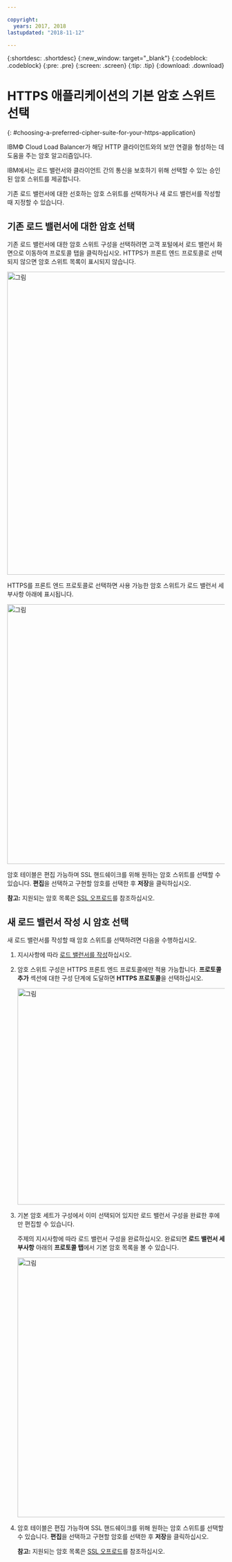 ```yaml
---

copyright:
  years: 2017, 2018
lastupdated: "2018-11-12"

---
```


{:shortdesc: .shortdesc}
{:new_window: target="_blank"}
{:codeblock: .codeblock}
{:pre: .pre}
{:screen: .screen}
{:tip: .tip}
{:download: .download}

# HTTPS 애플리케이션의 기본 암호 스위트 선택
{: #choosing-a-preferred-cipher-suite-for-your-https-application}

IBM© Cloud Load Balancer가 해당 HTTP 클라이언트와의 보안 연결을 형성하는 데 도움을 주는 암호 알고리즘입니다.

IBM에서는 로드 밸런서와 클라이언트 간의 통신을 보호하기 위해 선택할 수 있는 승인된 암호 스위트를 제공합니다.

기존 로드 밸런서에 대한 선호하는 암호 스위트를 선택하거나 새 로드 밸런서를 작성할 때 지정할 수 있습니다. 

## 기존 로드 밸런서에 대한 암호 선택
기존 로드 밸런서에 대한 암호 스위트 구성을 선택하려면 고객 포털에서 로드 밸런서 화면으로 이동하여 프로토콜 탭을 클릭하십시오.  HTTPS가 프론트 엔드 프로토콜로 선택되지 않으면 암호 스위트 목록이 표시되지 않습니다.

  <img src="images/DetailsFlow-HTTPSUnselected.png" alt="그림" style="width: 700px;"/>
  
HTTPS를 프론트 엔드 프로토콜로 선택하면 사용 가능한 암호 스위트가 로드 밸런서 세부사항 아래에 표시됩니다. 

  <img src="images/DetailsFlow-CustomCipherSelection.png" alt="그림" style="width: 600px;"/>
  
암호 테이블은 편집 가능하며 SSL 핸드쉐이크를 위해 원하는 암호 스위트를 선택할 수 있습니다. **편집**을 선택하고 구현할 암호를 선택한 후 **저장**을 클릭하십시오.
  
**참고:** 지원되는 암호 목록은 [SSL 오프로드](/docs/infrastructure/loadbalancer-service?topic=loadbalancer-service-ssl-offload-with-ibm-cloud-load-balancer)를 참조하십시오.

## 새 로드 밸런서 작성 시 암호 선택

새 로드 밸런서를 작성할 때 암호 스위트를 선택하려면 다음을 수행하십시오.

1. 지시사항에 따라 [로드 밸런서를 작성](/docs/infrastructure/loadbalancer-service?topic=loadbalancer-service-creating-an-ibm-cloud-load-balancer#creating-an-ibm-cloud-load-balancer)하십시오.
  
2. 암호 스위트 구성은 HTTPS 프론트 엔드 프로토콜에만 적용 가능합니다. **프로토콜 추가** 섹션에 대한 구성 단계에 도달하면 **HTTPS 프로토콜**을 선택하십시오.

	<img src="images/ProvisioningFlow-CustomCiphers.png" alt="그림" style="width: 500px;"/>
  
3. 기본 암호 세트가 구성에서 이미 선택되어 있지만 로드 밸런서 구성을 완료한 후에만 편집할 수 있습니다. 
  
	주제의 지시사항에 따라 로드 밸런서 구성을 완료하십시오. 완료되면 **로드 밸런서 세부사항** 아래의 **프로토콜 탭**에서 기본 암호 목록을 볼 수 있습니다.

	<img src="images/View-CustomCiphers.png" alt="그림" style="width: 600px;"/>
  
4. 암호 테이블은 편집 가능하며 SSL 핸드쉐이크를 위해 원하는 암호 스위트를 선택할 수 있습니다. **편집**을 선택하고 구현할 암호를 선택한 후 **저장**을 클릭하십시오.
	
	**참고:** 지원되는 암호 목록은 [SSL 오프로드](/docs/infrastructure/loadbalancer-service?topic=loadbalancer-service-ssl-offload-with-ibm-cloud-load-balancer)를 참조하십시오.
